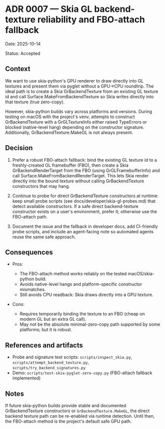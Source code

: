 # ADR 0007 — Skia GL backend-texture reliability and FBO-attach fallback

Date: 2025-10-14

Status: Accepted

Context
-------
We want to use skia-python's GPU renderer to draw directly into GL textures and present them via pyglet without a GPU→CPU roundtrip. The ideal path is to create a Skia GrBackendTexture from an existing GL texture id and call Surface.MakeFromBackendTexture so Skia writes directly into that texture (true zero-copy).

However, skia-python builds vary across platforms and versions. During testing on macOS with the project's venv, attempts to construct GrBackendTexture with a GrGLTextureInfo either raised TypeErrors or blocked (native-level hang) depending on the constructor signature. Additionally, GrBackendTexture.MakeGL is not always present.

Decision
--------
1. Prefer a robust FBO-attach fallback: bind the existing GL texture id to a freshly-created GL framebuffer (FBO), then create a Skia GrBackendRenderTarget from the FBO (using GrGLFramebufferInfo) and call Surface.MakeFromBackendRenderTarget. This lets Skia render directly into the bound texture without calling GrBackendTexture constructors that may hang.

2. Continue to probe for direct GrBackendTexture constructors at runtime: keep small probe scripts (see docs/developer/skia-gl-probes.md) that detect available constructors. If a safe direct backend-texture constructor exists on a user's environment, prefer it; otherwise use the FBO-attach path.

3. Document the issue and the fallback in developer docs, add CI-friendly probe scripts, and include an agent-facing note so automated agents reuse the same safe approach.

Consequences
------------
- Pros:
  - The FBO-attach method works reliably on the tested macOS/skia-python build.
  - Avoids native-level hangs and platform-specific constructor mismatches.
  - Still avoids CPU readback: Skia draws directly into a GPU texture.

- Cons:
  - Requires temporarily binding the texture to an FBO (cheap on modern GL but an extra GL call).
  - May not be the absolute minimal-zero-copy path supported by some platforms; but it is robust.

References and artifacts
------------------------
- Probe and signature test scripts: `scripts/inspect_skia.py`, `scripts/attempt_backend_texture.py`, `scripts/try_backend_signatures.py`
- Demo: `scripts/test-skia-pyglet-zero-copy.py` (FBO-attach fallback implemented)

Notes
-----
If future skia-python builds provide stable and documented GrBackendTexture constructors or `GrBackendTexture.MakeGL`, the direct backend texture path can be re-enabled via runtime detection. Until then, the FBO-attach method is the project's default safe GPU path.
